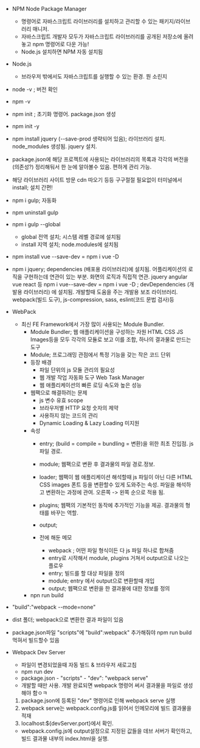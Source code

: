 - NPM Node Package Manager
  - 명령어로 자바스크립트 라이브러리를 설치하고 관리할 수 있는 패키지/라이브러리 매니저. 
  - 자바스크립트 개발자 모두가 자바스크립트 라이브러리를 공개된 저장소에 올려놓고 npm 명령어로 다운 가능!
  - Node.js 설치하면 NPM 자동 설치됨
- Node.js
  - 브라우저 밖에서도 자바스크립트를 실행할 수 있는 환경. 뭔 소린지

- node -v ; 버전 확인
- npm -v
- npm init ; 초기화 명령어. package.json 생성
- npm init -y
- npm install jquery (--save-prod 생략되어 있음); 라이브러리 설치. node_modules 생성됨. jquery 설치.
- package.json에 해당 프로젝트에 사용되는 라이브러리의 목록과 각각의 버전을 (의존성?) 정리해둬서 한 눈에 알아볼수 있음. 편하게 관리 가능.
- 해당 라이브러리 사이트 방문 cdn 따오기 등등 구구절절 필요없이 터미널에서 install; 설치 간편!
- npm i gulp; 자동화
- npm uninstall gulp
- npm i gulp --global
  - global 전역 설치; 시스템 레벨 경로에 설치됨
  - install 지역 설치; node.modules에 설치됨
- npm install vue --save-dev = npm i vue -D

- npm i jquery; dependencies (배포용 라이브러리)에 설치됨. 어플리케이션의 로직을 구현하는데 연관이 있는 부분. 화면의 로직과 직접적 연관. jquery angular vue react 등
npm i vue--save-dev = npm i vue -D ; devDependencies (개발용 라이브러리) 에 설치됨. 개발할때 도움을 주는 개발용 보조 라이브러리. webpack(빌드 도구), js-compression, sass, eslint(코드 문법 검사)등

- WebPack
  - 최신 FE Framework에서 가장 많이 사용되는 Module Bundler.
    - Module Bundler; 웹 애플리케이션을 구성하는 자원 HTML CSS JS Images등을 모두 각각의 모듈로 보고 이를 조합, 하나의 결과물로 만드는 도구
    - Module; 프로그래밍 관점에서 특정 기능을 갖는 작은 코드 단위
    - 등장 배경
      - 파일 단위의 js 모듈 관리의 필요성
      - 웹 개발 작업 자동화 도구 Web Task Manager
      - 웹 애플리케이션의 빠른 로딩 속도와 높은 성능
    - 웹팩으로 해결하려는 문제
      - js 변수 유효 scope
      - 브라우저별 HTTP 요청 숫자의 제약
      - 사용하지 않는 코드의 관리
      - Dynamic Loading & Lazy Loading 미지원
    - 속성
      - entry; (build = compile = bundling = 변환)을 위한 최초 진입점. js 파일 경로.
      - module; 웹팩으로 변환 후 결과물의 파일 경로.정보.
      - loader; 웹팩이 웹 애플리케이션 해석할때 js 파일이 아닌 다른 HTML CSS images 폰트 등을 변환할수 있게 도와주는 속성. 
      파일을 해석하고 변환하는 과정에 관여. 오른쪽 -> 왼쪽 순으로 적용 됨. 
      - plugins; 웹팩의 기본적인 동작에 추가적인 기능을 제공. 결과물의 형태를 바꾸는 역할.
      - output;

      - 전에 해둔 메모
        - webpack ; 어떤 파일 형식이든 다 js 파일 하나로 합쳐줌
        - entry로 시작해서 module, plugins 거쳐서 output으로 나오는 플로우
        - entry; 빌드를 할 대상 파일을 정의
        - module; entry 에서 output으로 변환할때 개입
        - output; 웹팩으로 변환을 한 결과물에 대한 정보를 정의
    - npn run build


- "build":"webpack --mode=none"
- dist 폴더; webpack으로 변환한 결과 파일이 있음
- package.json파일 "scripts"에 "build":webpack" 추가해줘야 npm run build 먹혀서 빌드할수 있음

- Webpack Dev Server
  - 파일이 변경되었을때 자동 빌드 & 브라우저 새로고침
  - npm run dev
  - package.json - "scripts" - "dev": "webpack serve"
  - 개발할 때만 사용. 개발 완료되면 webpack 명령어 써서 결과물을 파일로 생성해야 함ㅇㅋ

  1. package.json에 등록된 "dev" 명령어로 인해  webpack serve 실행
  2. webpack serve는 webpack.config.js를 읽어서 인메모리에 빌드 결과물을 적재
  3. localhost:${devServer.port}에서 확인.

  - webpack.config.js에 output설정으로 지정된 값들을 데브 서버가 확인하고, 빌드 결과물 내부의 index.html을 실행.